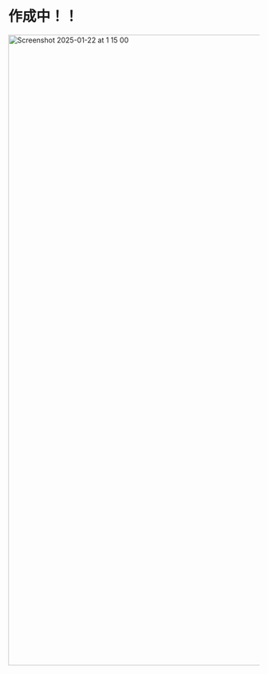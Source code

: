 # 作成中！！

<img width="1262" alt="Screenshot 2025-01-22 at 1 15 00" src="https://github.com/user-attachments/assets/0f4d1840-46be-453f-a7ff-afff55dbc453" />
